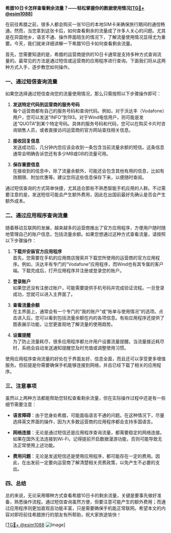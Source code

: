 **希腊10日卡怎样查看剩余流量？——轻松掌握你的数据使用情况[[TG💪+ @esim1088](https://t.me/s/esim1088)]**

在前往希腊之前，很多人都会购买一张10日的本地SIM卡来确保旅行期间的通信畅通。然而，当您拿到这张卡后，如何查看剩余的流量成了许多人关心的问题。尤其是在异国他乡，语言不通、操作界面陌生的情况下，了解流量使用情况显得尤为重要。今天，我们就来详细讲解一下希腊10日卡如何查看剩余流量。

首先，您需要知道的是，希腊的运营商提供的10日卡通常是支持多种方式查询流量的。最常见的方法是通过短信或运营商的应用程序进行查询。下面我们将从这两种方式入手，逐步教您如何操作。

### 一、通过短信查询流量

如果您选择通过短信查询您的流量使用情况，那么只需按照以下步骤操作即可：

1. **发送特定代码到运营商的服务号码**  
   每个运营商都有自己的服务号码和查询代码。例如，对于沃达丰（Vodafone）用户，您可以发送“INFO”到193。对于Wind电信用户，则可能是发送“QUOTA”到某个特定号码。具体的服务号码和代码，您可以在购买卡片时咨询销售人员，或者直接访问运营商的官方网站查找相关信息。

2. **接收回复信息**  
   发送成功后，几分钟内您应该会收到一条包含当前流量余额的短信。这条信息通常会明确告诉您还有多少MB或GB的流量可用。

3. **保存重要信息**  
   在接收到的信息中，除了流量余额外，可能还会包含其他有用的信息，比如有效期限、附加优惠等。建议您将这些信息保存下来，以便随时查阅。

通过短信查询的方式简单快捷，尤其适合那些不熟悉智能手机应用的人群。不过需要注意的是，发送短信可能会产生额外费用，因此在出国前最好先确认是否会产生额外成本。

### 二、通过应用程序查询流量

随着移动互联网的发展，越来越多的运营商推出了官方应用程序，方便用户随时随地管理自己的账户信息，包括流量余额。如果您想通过这种方式查看流量，请按照以下步骤操作：

1. **下载并安装官方应用程序**  
   首先，您需要在手机的应用商店搜索并下载您所使用的运营商的官方应用程序。例如，沃达丰有专门的“Vodafone”应用程序，而Wind也有其专属的客户端。下载完成后，打开应用程序并注册或登录您的账户。

2. **登录账户**  
   如果您还没有注册过账户，可能需要提供手机号码并完成验证流程。一旦登录成功，您就可以进入主界面了。

3. **查看流量余额**  
   在主界面上，通常会有一个专门的“我的账户”或“账单与使用情况”的选项。点击进入后，您可以看到包括流量余额在内的各项信息。有些应用程序还提供了图表展示功能，让您更直观地了解流量的使用趋势。

4. **设置提醒**  
   为了防止流量耗尽，很多应用程序都允许用户设置流量提醒。当流量接近耗尽时，系统会自动发送通知提醒您及时充值或调整使用习惯。

使用应用程序查询流量的好处在于界面友好、信息全面，而且还可以享受更多增值服务。但前提是你需要确保手机能够连接到网络，并且已经下载了相关的应用程序。

### 三、注意事项

虽然以上两种方法都能帮助您轻松查看剩余流量，但在实际操作过程中还是有一些细节需要注意：

- **语言障碍**：由于您身处希腊，可能面临语言不通的问题。在这种情况下，尽量选择英文界面的操作，因为大多数运营商的应用程序都会支持多国语言。
  
- **网络连接**：无论是通过短信还是应用程序查询流量，都需要稳定的网络连接。如果在国外无法连接到Wi-Fi，记得提前开启数据漫游功能，否则可能导致无法正常使用上述功能。

- **费用问题**：无论是发送短信还是使用应用程序，都可能存在一定的费用。因此，在出发前一定要向运营商了解清楚相关资费政策，以免产生不必要的支出。

### 四、总结

总的来说，无论采用哪种方式查看希腊10日卡的剩余流量，关键是要事先做好准备，熟悉操作流程。通过短信查询虽然方便，但要注意可能产生的额外费用；而通过应用程序则更加直观且功能丰富，只是需要确保手机能正常联网。希望本文的内容对即将前往希腊旅行的朋友有所帮助，祝大家旅途愉快！

[[TG💪+ @esim1088](https://t.me/s/esim1088) ![Image](https://i.postimg.cc/4NQfJmqS/Snipaste-2025-05-13-00-14-12.png)]